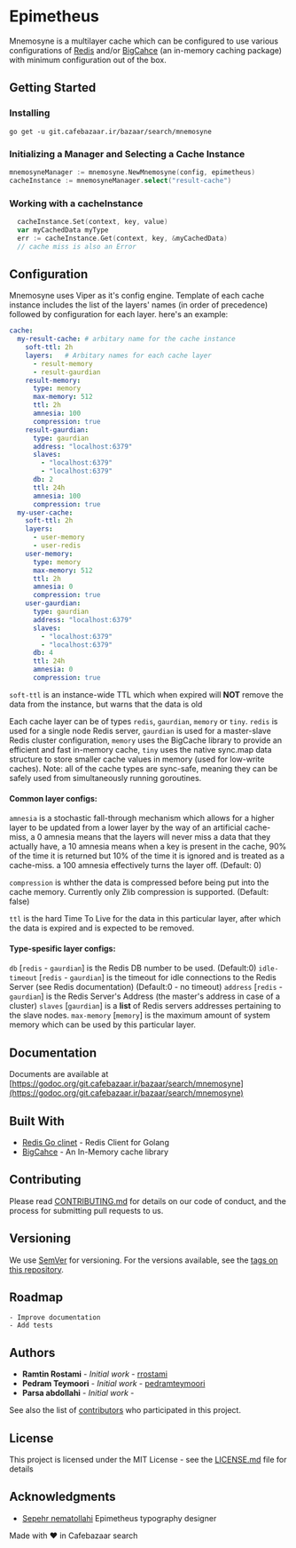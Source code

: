 # Epimetheus

Mnemosyne is a multilayer cache which can be configured to use various configurations of [Redis](https://redis.io/) and/or [BigCahce](https://github.com/allegro/bigcache) (an in-memory caching package) with minimum configuration out of the box.

## Getting Started

### Installing

```console
go get -u git.cafebazaar.ir/bazaar/search/mnemosyne
```


### Initializing a Manager and Selecting a Cache Instance

```go
mnemosyneManager := mnemosyne.NewMnemosyne(config, epimetheus)
cacheInstance := mnemosyneManager.select("result-cache")
```

### Working with a cacheInstance
```go
  cacheInstance.Set(context, key, value)
  var myCachedData myType
  err := cacheInstance.Get(context, key, &myCachedData)
  // cache miss is also an Error
```

## Configuration

Mnemosyne uses Viper as it's config engine. Template of each cache instance includes the list of the layers' names (in order of precedence) followed by configuration for each layer.
here's an example: 
```yaml
cache:
  my-result-cache: # arbitary name for the cache instance
    soft-ttl: 2h 
    layers:   # Arbitary names for each cache layer
      - result-memory
      - result-gaurdian
    result-memory:
      type: memory
      max-memory: 512
      ttl: 2h
      amnesia: 100
      compression: true
    result-gaurdian:
      type: gaurdian
      address: "localhost:6379"
      slaves:
        - "localhost:6379"
        - "localhost:6379"
      db: 2
      ttl: 24h
      amnesia: 100
      compression: true
  my-user-cache:
    soft-ttl: 2h
    layers:
      - user-memory
      - user-redis
    user-memory:
      type: memory
      max-memory: 512
      ttl: 2h
      amnesia: 0
      compression: true
    user-gaurdian:
      type: gaurdian
      address: "localhost:6379"
      slaves:
        - "localhost:6379"
        - "localhost:6379"
      db: 4
      ttl: 24h
      amnesia: 0
      compression: true
```

`soft-ttl` is an instance-wide TTL which when expired will **NOT** remove the data from the instance, but warns that the data is old

Each cache layer can be of types `redis`, `gaurdian`, `memory` or `tiny`. `redis` is used for a single node Redis server, `gaurdian` is used for a master-slave Redis cluster configuration, `memory` uses the BigCache library to provide an efficient and fast in-memory cache, `tiny` uses the native sync.map data structure to store smaller cache values in memory (used for low-write caches).
Note: all of the cache types are sync-safe, meaning they can be safely used from simultaneously running goroutines.

#### Common layer configs:

`amnesia` is a stochastic fall-through mechanism which allows for a higher layer to be updated from a lower layer by the way of an artificial cache-miss, 
a 0 amnesia means that the layers will never miss a data that they actually have, a 10 amnesia means when a key is present in the cache, 90% of the time it is returned but 10% of the time it is ignored and is treated as a cache-miss. a 100 amnesia effectively turns the layer off. (Default: 0)

`compression` is whther the data is compressed before being put into the cache memory. Currently only Zlib compression is supported. (Default: false)

`ttl` is the hard Time To Live for the data in this particular layer, after which the data is expired and is expected to be removed.

#### Type-spesific layer configs:

`db` [`redis` - `gaurdian`] is the Redis DB number to be used. (Default:0)
`idle-timeout` [`redis` - `gaurdian`] is the timeout for idle connections to the Redis Server (see Redis documentation) (Default:0 - no timeout)
`address` [`redis` - `gaurdian`] is the Redis Server's Address (the master's address in case of a cluster)
`slaves` [`gaurdian`] is a **list** of Redis servers addresses pertaining to the slave nodes.
`max-memory` [`memory`] is the maximum amount of system memory which can be used by this particular layer.


## Documentation

Documents are available at [https://godoc.org/git.cafebazaar.ir/bazaar/search/mnemosyne](https://godoc.org/git.cafebazaar.ir/bazaar/search/mnemosyne)

## Built With

* [Redis Go clinet](https://github.com/go-redis/redis) - Redis Client for Golang
* [BigCahce](https://github.com/allegro/bigcache) - An In-Memory cache library

## Contributing

Please read [CONTRIBUTING.md](https://git.cafebazaar.ir/bazaar/search/mnemosyne/blob/master/CONTRIBUTING.md) for details on our code of conduct, and the process for submitting pull requests to us.

## Versioning

We use [SemVer](http://semver.org/) for versioning. For the versions available, see the [tags on this repository](https://git.cafebazaar.ir/bazaar/search/mnemosyne/tags). 

## Roadmap
    - Improve documentation
    - Add tests

## Authors

* **Ramtin Rostami** - *Initial work* - [rrostami](https://github.com/rrostami)
* **Pedram Teymoori** - *Initial work* - [pedramteymoori](https://github.com/pedramteymoori)
* **Parsa abdollahi** - *Initial work* - []()

See also the list of [contributors](https://git.cafebazaar.ir/bazaar/search/mnemosyne/-/graphs/master) who participated in this project.

## License

This project is licensed under the MIT License - see the [LICENSE.md](LICENSE.md) file for details

## Acknowledgments

* [Sepehr nematollahi](https://www.behance.net/sseeppeehhrr) Epimetheus typography designer

Made with <span class="heart">❤</span> in Cafebazaar search